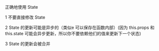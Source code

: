 正确地使用 State

1 不要直接修改 State

2 State 的更新可能是异步的（类似e 可以保存在函数内部）(因为 this.props 和 this.state 可能会异步更新，所以你不要依赖他们的值来更新下一个状态)

3 State 的更新会被合并
